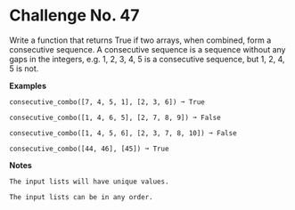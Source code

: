# Challenge No. 47

Write a function that returns True if two arrays, when combined, form a consecutive sequence. A consecutive sequence is a sequence without any gaps in the integers, e.g. 1, 2, 3, 4, 5 is a consecutive sequence, but 1, 2, 4, 5 is not.

**Examples**

    consecutive_combo([7, 4, 5, 1], [2, 3, 6]) ➞ True
     
    consecutive_combo([1, 4, 6, 5], [2, 7, 8, 9]) ➞ False
     
    consecutive_combo([1, 4, 5, 6], [2, 3, 7, 8, 10]) ➞ False
     
    consecutive_combo([44, 46], [45]) ➞ True

**Notes**

    The input lists will have unique values.

    The input lists can be in any order.